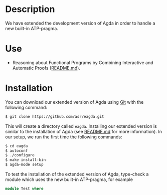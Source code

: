 # Description

  We have extended the development version of Agda in order to handle
  a new built-in ATP-pragma.

# Use

  * Reasoning about Functional Programs by Combining Interactive and
    Automatic Proofs
    ([README.md](https://github.com/asr/fotc/blob/master/README.md)).

# Installation

   You can download our extended version of Agda using
   [Git](http://git-scm.com/) with the following command:

   ````bash
   $ git clone https://github.com/asr/eagda.git
   ````

   This will create a directory called `eagda`. Installing our
   extended version is similar to the installation of Agda (see
   [README.md](https://github.com/agda/agda/blob/master/README.md) for
   more information). In our setup, we run the first time the
   following commands:

   ````bash
   $ cd eagda
   $ autoconf
   $ ./configure
   $ make install-bin
   $ agda-mode setup
   ````

   To test the installation of the extended version of Agda, type-check
   a module which uses the new built-in ATP-pragma, for example

   ````Agda
   module Test where
